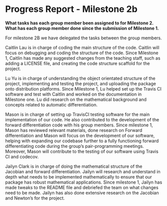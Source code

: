 # Progress Report - Milestone 2b

**What tasks has each group member been assigned to for Milestone 2. What has each group member done since the submission of Milestone 1.**

For milestone 2B we have delegated the tasks between the group members. 

Caitlin Lau is in charge of coding the main structure of the code. Caitlin will focus on debugging and coding the structure of the code. Since Milestone 1, Caitlin has made any suggested changes from the teaching staff, such as adding a LICENSE file, and creating the code structure scaffold for the project. 

Lu Yu is in charge of understanding the object orientated structure of the project, implementing and testing the project, and uploading the package onto distribution platforms. Since Milestone 1, Lu helped set up the Travis CI software and test with Caitlin and worked on the documentation in Milestone one. Lu did research on the mathematical background and concepts related to automatic differentiation.

Mason is in charge of setting up TravisCI testing software for the main implementation of our code. He also contributed to the development of the forward differentiation code with his group members. Since milestone 1, Mason has reviewed relevant materials, done research on Forward differentiation and Mason will focus on the development of our software, helping with expanding our codebase further to a fully functioning forward differentiating code during the group’s pair-programming meetings. Moreover, Mason will contribute to the testing of our software using Travis CI and codecov. 

Jailyn Clark is in charge of doing the mathematical structure of the Jacobian and forward differentiation. Jailyn will research and understand in depth what needs to be implemented mathematically to ensure that our package has robust mathematical applications. Since milestone 1, Jailyn has made tweaks to the README file and debriefed the team on what changes need to be made. Jailyn has also done extensive research on the Jacobian and Newton’s for the project.
